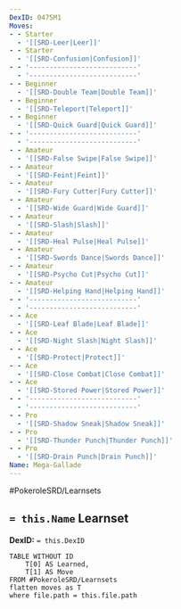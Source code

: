 ```yaml
---
DexID: 0475M1
Moves:
- - Starter
  - '[[SRD-Leer|Leer]]'
- - Starter
  - '[[SRD-Confusion|Confusion]]'
- - '---------------------------'
  - '---------------------------'
- - Beginner
  - '[[SRD-Double Team|Double Team]]'
- - Beginner
  - '[[SRD-Teleport|Teleport]]'
- - Beginner
  - '[[SRD-Quick Guard|Quick Guard]]'
- - '---------------------------'
  - '---------------------------'
- - Amateur
  - '[[SRD-False Swipe|False Swipe]]'
- - Amateur
  - '[[SRD-Feint|Feint]]'
- - Amateur
  - '[[SRD-Fury Cutter|Fury Cutter]]'
- - Amateur
  - '[[SRD-Wide Guard|Wide Guard]]'
- - Amateur
  - '[[SRD-Slash|Slash]]'
- - Amateur
  - '[[SRD-Heal Pulse|Heal Pulse]]'
- - Amateur
  - '[[SRD-Swords Dance|Swords Dance]]'
- - Amateur
  - '[[SRD-Psycho Cut|Psycho Cut]]'
- - Amateur
  - '[[SRD-Helping Hand|Helping Hand]]'
- - '---------------------------'
  - '---------------------------'
- - Ace
  - '[[SRD-Leaf Blade|Leaf Blade]]'
- - Ace
  - '[[SRD-Night Slash|Night Slash]]'
- - Ace
  - '[[SRD-Protect|Protect]]'
- - Ace
  - '[[SRD-Close Combat|Close Combat]]'
- - Ace
  - '[[SRD-Stored Power|Stored Power]]'
- - '---------------------------'
  - '---------------------------'
- - Pro
  - '[[SRD-Shadow Sneak|Shadow Sneak]]'
- - Pro
  - '[[SRD-Thunder Punch|Thunder Punch]]'
- - Pro
  - '[[SRD-Drain Punch|Drain Punch]]'
Name: Mega-Gallade
---
```


#PokeroleSRD/Learnsets

## `= this.Name` Learnset

**DexID:** `= this.DexID`

```dataview
TABLE WITHOUT ID
    T[0] AS Learned,
    T[1] AS Move
FROM #PokeroleSRD/Learnsets
flatten moves as T
where file.path = this.file.path
```
